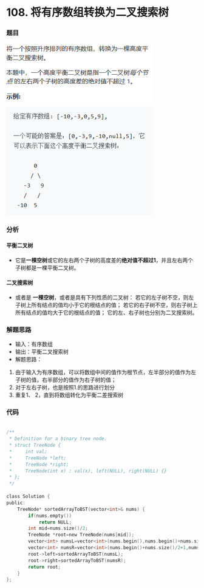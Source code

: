 # 108. 将有序数组转换为二叉搜索树

### 题目



![](../.gitbook/assets/tu-pian%20%287%29.png)



### 分析

#### 平衡二叉树

* 它是**一棵空树**或它的左右两个子树的高度差的**绝对值不超过1**，并且左右两个子树都是一棵平衡二叉树。

#### 二叉搜索树

*  或者是 **一棵空树**，或者是具有下列性质的二叉树： 若它的左子树不空，则左子树上所有结点的值均小于它的根结点的值； 若它的右子树不空，则右子树上所有结点的值均大于它的根结点的值； 它的左、右子树也分别为二叉搜索树。



### 解题思路

* 输入：有序数组
* 输出：平衡二叉搜索树
* 解题思路：

1. 由于输入为有序数组，可以将数组中间的值作为根节点，左半部分的值作为左子树的值，右半部分的值作为右子树的值；
2. 对于左右子树，也是按照1.的思路进行划分
3. 重复1、 2，直到将数组转化为平衡二差搜索树



### 代码

```c

/**
 * Definition for a binary tree node.
 * struct TreeNode {
 *     int val;
 *     TreeNode *left;
 *     TreeNode *right;
 *     TreeNode(int x) : val(x), left(NULL), right(NULL) {}
 * };
 */

class Solution {
public:
    TreeNode* sortedArrayToBST(vector<int>& nums) {
        if(nums.empty())
            return NULL;
        int mid=nums.size()/2;
        TreeNode *root=new TreeNode(nums[mid]);
        vector<int> numsL=vector<int>(nums.begin(),nums.begin()+nums.size()/2);
        vector<int> numsR=vector<int>(nums.begin()+nums.size()/2+1,nums.end());
        root->left=sortedArrayToBST(numsL);
        root->right=sortedArrayToBST(numsR);
        return root;
    }
};
```



